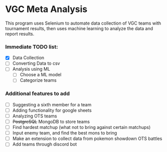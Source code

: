 # VGC Meta Analysis

This program uses Selenium to automate data collection of VGC teams with tournament results, then uses machine learning to analyze the data and report results.

### Immediate TODO list:
- [x] Data Collection
- [ ] Converting Data to csv
- [ ] Analysis using ML
    - [ ] Choose a ML model
    - [ ] Categorize teams

### Additional features to add
- [ ] Suggesting a sixth member for a team
- [ ] Adding functionality for google sheets
- [ ] Analyzing OTS teams
- [ ] ~~PostgreSQL~~ MongoDB to store teams
- [ ] Find hardest matchup (what not to bring against certain matchups)
- [ ] Input enemy team, and find the best mons to bring
- [ ] Make an extension to collect data from pokemon showdown OTS battles
- [ ] Add teams through discord bot